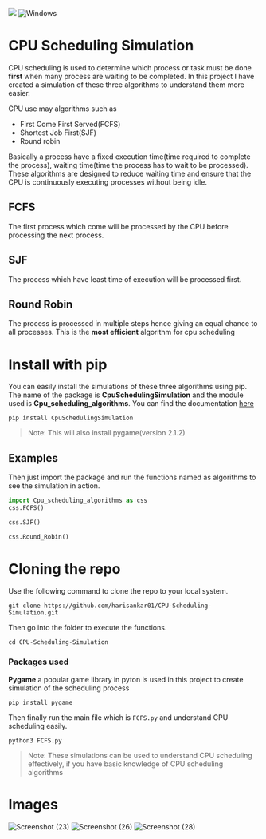 ![](http://ForTheBadge.com/images/badges/made-with-python.svg) 	![Windows](https://img.shields.io/badge/Windows-0078D6?style=for-the-badge&logo=windows&logoColor=white)
# CPU Scheduling Simulation

 CPU scheduling is used to determine which process or task must be done **first** when many 
process are waiting to be completed. In this project I have created a simulation of these three algorithms to understand them more easier.

  CPU use may algorithms such as 

  + First Come First Served(FCFS)
  + Shortest Job First(SJF)
  + Round robin

   Basically a process have a fixed execution time(time required to complete the process), waiting time(time the process has to wait to be processed).
These algorithms are designed to reduce waiting time and ensure that the CPU is continuously executing processes without being idle. 
## FCFS 

The first process which come will be processed by the CPU before processing the next process.

## SJF

The process which have least time of execution will be processed first.

## Round Robin

The process is processed in multiple steps hence giving an equal chance to all processes. This is the **most efficient** algorithm for cpu scheduling

# Install with pip
 You can easily install the simulations of these three algorithms using pip. The name of the package is **CpuSchedulingSimulation** 
 and the module used is **Cpu_scheduling_algorithms**. You can find the documentation [here](https://pypi.org/project/CpuSchedulingSimulation/#description)

```
pip install CpuSchedulingSimulation
```

> Note: This will also install pygame(version 2.1.2)

## Examples

Then just import the package and run the functions named as algorithms to see the simulation in action.
```python
import Cpu_scheduling_algorithms as css
css.FCFS()
```
```python
css.SJF()
```
```python
css.Round_Robin()
```


# Cloning the repo
Use the following command to clone the repo to your local system.

```commandline
git clone https://github.com/harisankar01/CPU-Scheduling-Simulation.git
```
Then go into the folder to execute the functions.
```commandline
cd CPU-Scheduling-Simulation
```
### Packages used 
  **Pygame** a popular game library in pyton is used in this project to create simulation of the scheduling process

```
pip install pygame
```

Then finally run the main file which is `FCFS.py` and understand CPU scheduling easily.

```commandline
python3 FCFS.py
```

> Note: These simulations can be used to understand CPU scheduling effectively, if you have basic knowledge of 
> CPU scheduling algorithms


# Images
![Screenshot (23)](https://user-images.githubusercontent.com/90249023/189670435-eab00400-89a6-4ef4-9629-833e7da80617.png)
![Screenshot (26)](https://user-images.githubusercontent.com/90249023/189670631-014b8d14-a996-4073-9dbd-282338000250.png)
![Screenshot (28)](https://user-images.githubusercontent.com/90249023/189670664-ce324ea6-b00b-4324-b6c3-75263a033af9.png)
